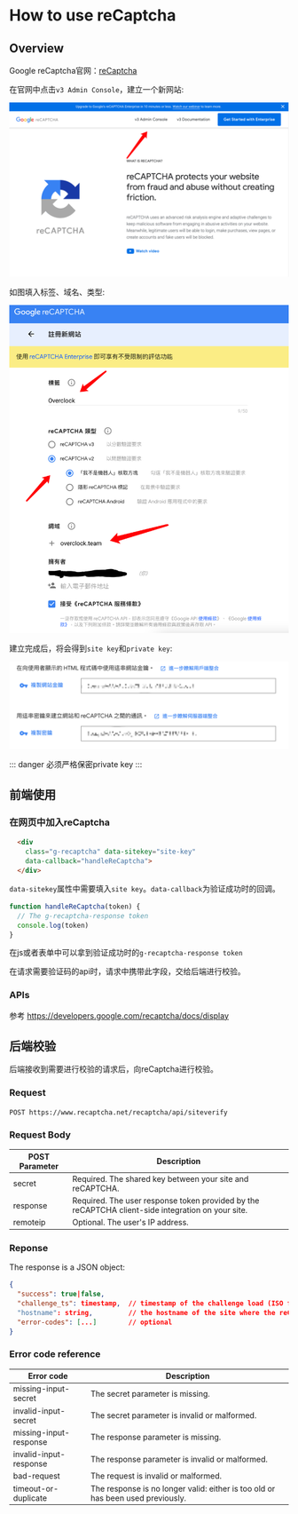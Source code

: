# How to use reCaptcha
## Overview
Google reCaptcha官网：[reCaptcha](https://www.google.com/recaptcha/about/)

在官网中点击`v3 Admin Console`，建立一个新网站:

![alt reCaptcha1](./images/reCaptcha1.png "reCaptcha官网")

如图填入标签、域名、类型:

![alt reCaptcha2](./images/reCaptcha2.png "建立一个新网站")

建立完成后，将会得到`site key`和`private key`:

![alt reCaptcha3](./images/reCaptcha3.png "key")

::: danger
必须严格保密private key
:::

## 前端使用
### 在网页中加入reCaptcha
```html
  <div 
    class="g-recaptcha" data-sitekey="site-key" 
    data-callback="handleReCaptcha">
  </div>
```
`data-sitekey`属性中需要填入`site key`。`data-callback`为验证成功时的回调。

```js
function handleReCaptcha(token) {
  // The g-recaptcha-response token
  console.log(token)
}
```
在js或者表单中可以拿到验证成功时的`g-recaptcha-response token`

在请求需要验证码的api时，请求中携带此字段，交给后端进行校验。

### APIs
参考 https://developers.google.com/recaptcha/docs/display

## 后端校验
后端接收到需要进行校验的请求后，向reCaptcha进行校验。

### Request
```
POST https://www.recaptcha.net/recaptcha/api/siteverify
```

### Request Body
| POST Parameter | Description                                                                                       |
|----------------|---------------------------------------------------------------------------------------------------|
| secret         | Required. The shared key between your site and reCAPTCHA.                                         |
| response       | Required. The user response token provided by the reCAPTCHA client-side integration on your site. |
| remoteip       | Optional. The user's IP address.                                                                  |

### Reponse
The response is a JSON object:
```json
{
  "success": true|false,
  "challenge_ts": timestamp,  // timestamp of the challenge load (ISO format yyyy-MM-dd'T'HH:mm:ssZZ)
  "hostname": string,         // the hostname of the site where the reCAPTCHA was solved
  "error-codes": [...]        // optional
}
```

### Error code reference
| Error code             | Description                                                                     |
|------------------------|---------------------------------------------------------------------------------|
| missing-input-secret   | The secret parameter is missing.                                                |
| invalid-input-secret   | The secret parameter is invalid or malformed.                                   |
| missing-input-response | The response parameter is missing.                                              |
| invalid-input-response | The response parameter is invalid or malformed.                                 |
| bad-request            | The request is invalid or malformed.                                            |
| timeout-or-duplicate   | The response is no longer valid: either is too old or has been used previously. |